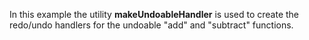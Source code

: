 In this example the utility **makeUndoableHandler** is used to create the redo/undo handlers for the undoable "add" and "subtract" functions.

